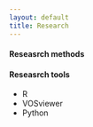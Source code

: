 ```yaml
---
layout: default
title: Research
---
```


#### Reseasrch methods

#### Reseasrch tools

- R
- VOSviewer
- Python 

